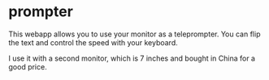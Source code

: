 # prompter
This webapp allows you to use your monitor as a teleprompter. You can flip the text and control the speed with your keyboard.


I use it with a second monitor, which is 7 inches and bought in China for a good price.
